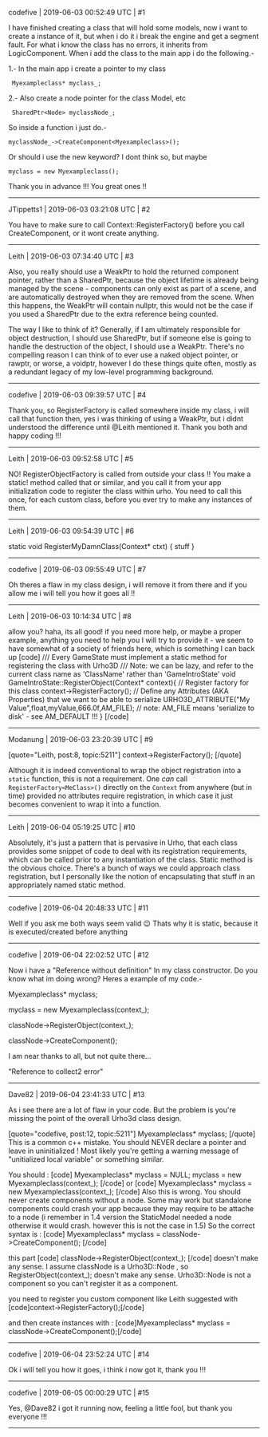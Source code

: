 codefive | 2019-06-03 00:52:49 UTC | #1

I have finished creating a class that will hold some models, now i want to create a instance of it, but when i do it i break the engine and get a segment fault. For what i know the class has no errors, it inherits from LogicComponent. When i add the class to the main app i do the following.-

1.- In the main app i create a pointer to my class
    
     Myexampleclass* myclass_;

2.- Also create a node pointer for the class Model, etc
    
     SharedPtr<Node> myclassNode_;

So inside a function i just do.-
     
    myclassNode_->CreateComponent<Myexampleclass>();

Or should i use the new keyword? I dont think so, but maybe

    myclass = new Myexampleclass();

Thank you in advance !!! You great ones !!

-------------------------

JTippetts1 | 2019-06-03 03:21:08 UTC | #2

You have to make sure to call Context::RegisterFactory<Myexampleclass>() before you call CreateComponent, or it wont create anything.

-------------------------

Leith | 2019-06-03 07:34:40 UTC | #3

Also, you really should use a WeakPtr to hold the returned component pointer, rather than a SharedPtr, because the object lifetime is already being managed by the scene - components can only exist as part of a scene, and are automatically destroyed when they are removed from the scene.
When this happens, the WeakPtr will contain nullptr, this would not be the case if you used a SharedPtr due to the extra reference being counted.

The way I like to think of it? Generally, if I am ultimately responsible for object destruction, I should use SharedPtr, but if someone else is going to handle the destruction of the object, I should use a WeakPtr. There's no compelling reason I can think of to ever use a naked object pointer, or rawptr, or worse, a voidptr, however I do these things quite often, mostly as a redundant legacy of my low-level programming background.

-------------------------

codefive | 2019-06-03 09:39:57 UTC | #4

Thank you, so RegisterFactory is called somewhere inside my class, i will call that function then, yes i was thinking of using a WeakPtr, but i didnt understood the difference until @Leith mentioned it. Thank you both and happy coding !!!

-------------------------

Leith | 2019-06-03 09:52:58 UTC | #5

NO! RegisterObjectFactory is called from outside your class !! You make a static! method called that or similar, and you call it from your app initialization code to register the class within urho.
You need to call this once, for each custom class, before you ever try to make any instances of them.

-------------------------

Leith | 2019-06-03 09:54:39 UTC | #6

static void RegisterMyDamnClass(Context* ctxt) { stuff }

-------------------------

codefive | 2019-06-03 09:55:49 UTC | #7

Oh theres a flaw in my class design, i will remove it from there and if you allow me i will tell you how it goes all !!

-------------------------

Leith | 2019-06-03 10:14:34 UTC | #8

allow you? haha, its all good! if you need more help, or maybe a proper example, anything you need to help you I will try to provide it - we seem to have somewhat of a society of friends here, which is something I can back up
[code]
        /// Every GameState must implement a static method for registering the class with Urho3D
        /// Note: we can be lazy, and refer to the current class name as 'ClassName' rather than 'GameIntroState'
        void GameIntroState::RegisterObject(Context* context){
            // Register factory for this class
            context->RegisterFactory<ClassName>();
            // Define any Attributes (AKA Properties) that we want to be able to serialize
            URHO3D_ATTRIBUTE("My Value",float,myValue,666.0f,AM_FILE); // note: AM_FILE means 'serialize to disk' - see AM_DEFAULT !!!
        }
[/code]

-------------------------

Modanung | 2019-06-03 23:20:39 UTC | #9

[quote="Leith, post:8, topic:5211"]
context->RegisterFactory<ClassName>();
[/quote]

Although it is indeed conventional to wrap the object registration into a `static` function, this is not a requirement. One _can_ call `RegisterFactory<MeClass>()` directly on the `Context` from anywhere (but in time) provided no attributes require registration, in which case it just becomes convenient to wrap it into a function.

-------------------------

Leith | 2019-06-04 05:19:25 UTC | #10

Absolutely, it's just a pattern that is pervasive in Urho, that each class provides some snippet of code to deal with its registration requirements, which can be called prior to any instantiation of the class. Static method is the obvious choice. There's a bunch of ways we could approach class registration, but I personally like the notion of encapsulating that stuff in an appropriately named static method.

-------------------------

codefive | 2019-06-04 20:48:33 UTC | #11

Well if you ask me both ways seem valid :wink: Thats why it is static, because it is executed/created before anything

-------------------------

codefive | 2019-06-04 22:02:52 UTC | #12

Now i have a "Reference without definition" In my class constructor. Do you know what im doing wrong? Heres a example of my code.-

Myexampleclass* myclass; 

myclass = new Myexampleclass(context_);

classNode->RegisterObject(context_);

classNode->CreateComponent<Myexampleclass>();

I am near thanks to all, but not quite there...

"Reference to collect2 error"

-------------------------

Dave82 | 2019-06-04 23:41:33 UTC | #13

As i see there are a lot of flaw in your code. But the problem is you're missing the point of the overall Urho3d class design. 
 
[quote="codefive, post:12, topic:5211"]
Myexampleclass* myclass;
[/quote]
This is a common c++ mistake. You should NEVER declare a pointer and leave in uninitialized ! Most likely you're getting a warning message of "unitialized local variable" or something similar.

You should : 
[code]
Myexampleclass* myclass = NULL;
myclass = new Myexampleclass(context_);
[/code]
or
[code]
Myexampleclass* myclass =  new Myexampleclass(context_);
[/code]
Also this is wrong. You should never  create components without a node. Some may work but standalone components could crash your app because they may require to be attache to a node (i remember in 1.4 version the StaticModel needed a node otherwise it would crash. however this is not the case in 1.5)
So the correct syntax is : 
[code]
Myexampleclass* myclass = classNode->CreateComponent<Myexampleclass>();
[/code]

this part
[code]
classNode->RegisterObject(context_);
[/code]
doesn't make any sense. I assume classNode is a Urho3D::Node , so RegisterObject(context_); doesn't make any sense. Urho3D::Node is not a component so you can't register it as a component.

you need to register you custom component like Leith suggested with
[code]context->RegisterFactory<Myexampleclass>();[/code]

and then create instances with : 
[code]Myexampleclass* myclass = classNode->CreateComponent<Myexampleclass>();[/code]

-------------------------

codefive | 2019-06-04 23:52:24 UTC | #14

Ok i will tell you how it goes, i think i now got it, thank you !!!

-------------------------

codefive | 2019-06-05 00:00:29 UTC | #15

Yes, @Dave82 i got it running now, feeling a little fool, but thank you everyone !!!

-------------------------

